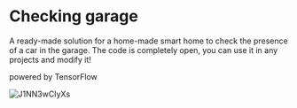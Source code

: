 # Checking garage
A ready-made solution for a home-made smart home to check the presence of a car in the garage.
The code is completely open, you can use it in any projects and modify it!

powered by TensorFlow

![J1NN3wCIyXs](https://user-images.githubusercontent.com/60883491/138503365-d9646baa-4732-4d12-9dba-64ade49b20ea.jpg)


